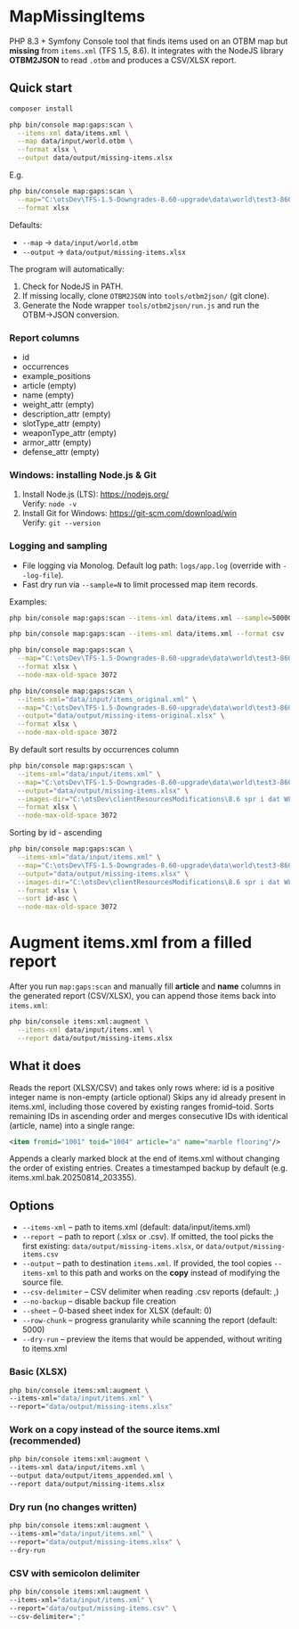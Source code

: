 # MapMissingItems

PHP 8.3 + Symfony Console tool that finds items used on an OTBM map but **missing** from `items.xml` (TFS 1.5, 8.6).
It integrates with the NodeJS library **OTBM2JSON** to read `.otbm` and produces a CSV/XLSX report.

## Quick start

```bash
composer install
```

```bash
php bin/console map:gaps:scan \
  --items-xml data/items.xml \
  --map data/input/world.otbm \
  --format xlsx \
  --output data/output/missing-items.xlsx
```

E.g.
```bash
php bin/console map:gaps:scan \
  --map="C:\otsDev\TFS-1.5-Downgrades-8.60-upgrade\data\world\test3-860.otbm" \
  --format xlsx 
```

Defaults:
- `--map` → `data/input/world.otbm`
- `--output` → `data/output/missing-items.xlsx`

The program will automatically:
1. Check for NodeJS in PATH.
2. If missing locally, clone `OTBM2JSON` into `tools/otbm2json/` (git clone).
3. Generate the Node wrapper `tools/otbm2json/run.js` and run the OTBM→JSON conversion.

### Report columns
- id
- occurrences
- example_positions
- article (empty)
- name (empty)
- weight_attr (empty)
- description_attr (empty)
- slotType_attr (empty)
- weaponType_attr (empty)
- armor_attr (empty)
- defense_attr (empty)

### Windows: installing Node.js & Git
1. Install Node.js (LTS): https://nodejs.org/  
   Verify: `node -v`
2. Install Git for Windows: https://git-scm.com/download/win  
   Verify: `git --version`

### Logging and sampling
- File logging via Monolog. Default log path: `logs/app.log` (override with `--log-file`).
- Fast dry run via `--sample=N` to limit processed map item records.

Examples:
```bash
php bin/console map:gaps:scan --items-xml data/items.xml --sample=50000 --log-file logs/scan.log
```

```bash
php bin/console map:gaps:scan --items-xml data/items.xml --format csv
```

```bash
php bin/console map:gaps:scan \
  --map="C:\otsDev\TFS-1.5-Downgrades-8.60-upgrade\data\world\test3-860.otbm" \
  --format xlsx \
  --node-max-old-space 3072
```

```bash
php bin/console map:gaps:scan \
  --items-xml="data/input/items_original.xml" \
  --map="C:\otsDev\TFS-1.5-Downgrades-8.60-upgrade\data\world\test3-860.otbm" \
  --output="data/output/missing-items-original.xlsx" \
  --format xlsx \
  --node-max-old-space 3072
```

By default sort results by occurrences column

```bash
php bin/console map:gaps:scan \
  --items-xml="data/input/items.xml" \
  --map="C:\otsDev\TFS-1.5-Downgrades-8.60-upgrade\data\world\test3-860.otbm" \
  --output="data/output/missing-items.xlsx" \
  --images-dir="C:\otsDev\clientResourcesModifications\8.6 spr i dat WLASNY - new test2\rawItemImages\items" \
  --format xlsx \
  --node-max-old-space 3072
```

Sorting by id - ascending

```bash
php bin/console map:gaps:scan \
  --items-xml="data/input/items.xml" \
  --map="C:\otsDev\TFS-1.5-Downgrades-8.60-upgrade\data\world\test3-860.otbm" \
  --output="data/output/missing-items.xlsx" \
  --images-dir="C:\otsDev\clientResourcesModifications\8.6 spr i dat WLASNY - new test2\rawItemImages\items" \
  --format xlsx \
  --sort id-asc \
  --node-max-old-space 3072
```

# Augment items.xml from a filled report

After you run `map:gaps:scan` and manually fill **article** and **name** columns in the generated report (CSV/XLSX),
you can append those items back into `items.xml`:

```bash
php bin/console items:xml:augment \
  --items-xml data/input/items.xml \
  --report data/output/missing-items.xlsx
```

## What it does
Reads the report (XLSX/CSV) and takes only rows where: 
id is a positive integer name is non-empty (article optional)
Skips any id already present in items.xml, including those covered by existing ranges fromid–toid.
Sorts remaining IDs in ascending order and merges consecutive IDs with identical (article, name) into a single range:

```xml
<item fromid="1001" toid="1004" article="a" name="marble flooring"/>
```

Appends a clearly marked block at the end of items.xml without changing the order of existing entries.
Creates a timestamped backup by default (e.g. items.xml.bak.20250814_203355).

## Options
- `--items-xml` – path to items.xml (default: data/input/items.xml)
- `--report `– path to report (.xlsx or .csv). If omitted, the tool picks the first existing:
`data/output/missing-items.xlsx`, or `data/output/missing-items.csv`
- `--output` – path to destination `items.xml`. If provided, the tool copies `--items-xml` to this path and works on the **copy** instead of modifying the source file.
- `--csv-delimiter` – CSV delimiter when reading .csv reports (default: ,)
- `--no-backup` – disable backup file creation
- `--sheet` – 0-based sheet index for XLSX (default: 0)
- `--row-chunk` – progress granularity while scanning the report (default: 5000)
- `--dry-run` – preview the items that would be appended, without writing to items.xml

### Basic (XLSX)
```bash
php bin/console items:xml:augment \
--items-xml="data/input/items.xml" \
--report="data/output/missing-items.xlsx"
```

### Work on a copy instead of the source items.xml (recommended)
```bash
php bin/console items:xml:augment \
--items-xml data/input/items.xml \
--output data/output/items_appended.xml \
--report data/output/missing-items.xlsx
```

### Dry run (no changes written)
```bash
php bin/console items:xml:augment \
--items-xml="data/input/items.xml" \
--report="data/output/missing-items.xlsx" \
--dry-run
```

### CSV with semicolon delimiter
```bash
php bin/console items:xml:augment \
--items-xml="data/input/items.xml" \
--report="data/output/missing-items.csv" \
--csv-delimiter=";"
```

